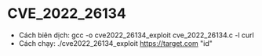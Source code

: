 
# CVE_2022_26134

- Cách biên dịch:
 gcc -o cve2022_26134_exploit cve_2022_26134.c -l curl
- Cách chạy:
  ./cve2022_26134_exploit https://target.com "id"
